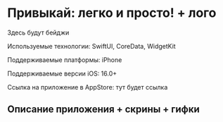 # Привыкай: легко и просто! + лого

Здесь будут бейджи

Используемые технологии: SwiftUI, CoreData, WidgetKit

Поддерживаемые платформы: iPhone

Поддерживаемые версии iOS: 16.0+

Ссылка на приложение в AppStore: тут будет ссылка

## Описание приложения + скрины + гифки
